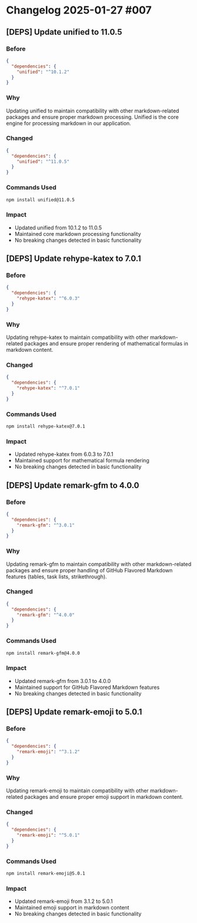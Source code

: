 # Changelog 2025-01-27 #007

## [DEPS] Update unified to 11.0.5

### Before
```json:package.json
{
  "dependencies": {
    "unified": "^10.1.2"
  }
}
```

### Why
Updating unified to maintain compatibility with other markdown-related packages and ensure proper markdown processing. Unified is the core engine for processing markdown in our application.

### Changed
```json:package.json
{
  "dependencies": {
    "unified": "^11.0.5"
  }
}
```

### Commands Used
```bash
npm install unified@11.0.5
```

### Impact
- Updated unified from 10.1.2 to 11.0.5
- Maintained core markdown processing functionality
- No breaking changes detected in basic functionality

## [DEPS] Update rehype-katex to 7.0.1

### Before
```json:package.json
{
  "dependencies": {
    "rehype-katex": "^6.0.3"
  }
}
```

### Why
Updating rehype-katex to maintain compatibility with other markdown-related packages and ensure proper rendering of mathematical formulas in markdown content.

### Changed
```json:package.json
{
  "dependencies": {
    "rehype-katex": "^7.0.1"
  }
}
```

### Commands Used
```bash
npm install rehype-katex@7.0.1
```

### Impact
- Updated rehype-katex from 6.0.3 to 7.0.1
- Maintained support for mathematical formula rendering
- No breaking changes detected in basic functionality

## [DEPS] Update remark-gfm to 4.0.0

### Before
```json:package.json
{
  "dependencies": {
    "remark-gfm": "^3.0.1"
  }
}
```

### Why
Updating remark-gfm to maintain compatibility with other markdown-related packages and ensure proper handling of GitHub Flavored Markdown features (tables, task lists, strikethrough).

### Changed
```json:package.json
{
  "dependencies": {
    "remark-gfm": "^4.0.0"
  }
}
```

### Commands Used
```bash
npm install remark-gfm@4.0.0
```

### Impact
- Updated remark-gfm from 3.0.1 to 4.0.0
- Maintained support for GitHub Flavored Markdown features
- No breaking changes detected in basic functionality

## [DEPS] Update remark-emoji to 5.0.1

### Before
```json:package.json
{
  "dependencies": {
    "remark-emoji": "^3.1.2"
  }
}
```

### Why
Updating remark-emoji to maintain compatibility with other markdown-related packages and ensure proper emoji support in markdown content.

### Changed
```json:package.json
{
  "dependencies": {
    "remark-emoji": "^5.0.1"
  }
}
```

### Commands Used
```bash
npm install remark-emoji@5.0.1
```

### Impact
- Updated remark-emoji from 3.1.2 to 5.0.1
- Maintained emoji support in markdown content
- No breaking changes detected in basic functionality